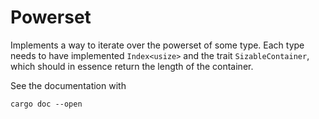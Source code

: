 # Powerset

Implements a way to iterate over the powerset of some type.
Each type needs to have implemented `Index<usize>` and the trait `SizableContainer`, which should
in essence return the length of the container.

See the documentation with
```
cargo doc --open
```
